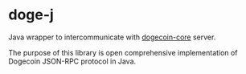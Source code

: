 # doge-j
Java wrapper to intercommunicate with [dogecoin-core](https://github.com/dogecoin/dogecoin) server.


The purpose of this library is open comprehensive implementation of Dogecoin JSON-RPC protocol in Java.
